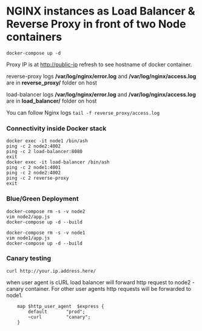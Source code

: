 # NGINX instances as Load Balancer & Reverse Proxy in front of two Node containers

`docker-compose up -d`

Proxy IP is at <http://public-ip> refresh to see hostname of docker container.

reverse-proxy logs
**/var/log/nginx/error.log** and **/var/log/nginx/access.log** are in **reverse_proxy/** folder on host

load-balancer logs
**/var/log/nginx/error.log** and **/var/log/nginx/access.log** are in **load_balancer/** folder on host

You can follow Nginx logs `tail -f reverse_proxy/access.log`

### Connectivity inside Docker stack

```shell
docker exec -it node1 /bin/ash
ping -c 2 node2:4002
ping -c 2 load-balancer:8080
exit
docker exec -it load-balancer /bin/ash
ping -c 2 node1:4001
ping -c 2 node2:4002
ping -c 2 reverse-proxy
exit
```

### Blue/Green Deployment

```shell
docker-compose rm -s -v node2
vim node2/app.js
docker-compose up -d --build

docker-compose rm -s -v node1
vim node1/app.js
docker-compose up -d --build
```

### Canary testing

```shell
curl http://your.ip.address.here/
```

when user agent is cURL load balancer will forward http request to node2 - canary container. For other user agents http requests will be forwarded to node1.

```shell
    map $http_user_agent  $express {
        default       "prod";
        ~curl         "canary";
    }
``` 

